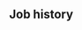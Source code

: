 <!-- # This is a dynamic variant with no company descriptions, or job descriptions. -->
<!-- do include src/header/exampleHeaderWithoutCols.md -->
<!-- do include src/intro/longIntro.md -->
<!-- do include src/util/pageBreak.md -->

## Job history
<!-- do forEach src/jobHistory/jobs include src/jobHistory/dynamicNoDescriptions.md -->
<!-- do include src/util/pageBreak.md -->
<!-- do include src/keySkills/exampleKeySkills.md -->
